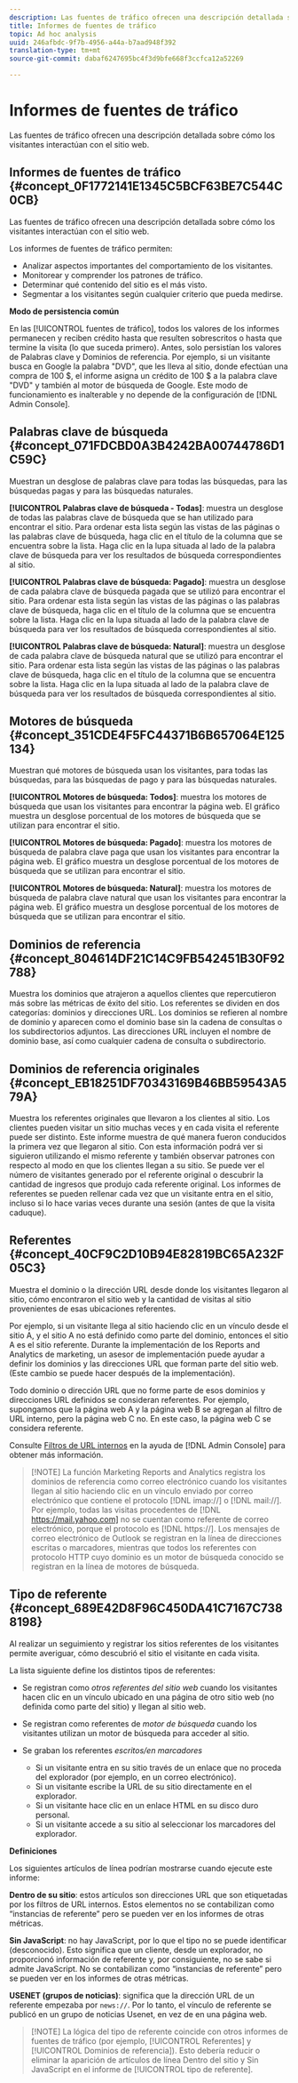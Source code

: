 ```yaml
---
description: Las fuentes de tráfico ofrecen una descripción detallada sobre cómo los visitantes interactúan con el sitio web.
title: Informes de fuentes de tráfico
topic: Ad hoc analysis
uuid: 246afbdc-9f7b-4956-a44a-b7aad948f392
translation-type: tm+mt
source-git-commit: dabaf6247695bc4f3d9bfe668f3ccfca12a52269

---
```



# Informes de fuentes de tráfico

Las fuentes de tráfico ofrecen una descripción detallada sobre cómo los visitantes interactúan con el sitio web.

## Informes de fuentes de tráfico {#concept_0F1772141E1345C5BCF63BE7C544C0CB}

Las fuentes de tráfico ofrecen una descripción detallada sobre cómo los visitantes interactúan con el sitio web.

Los informes de fuentes de tráfico permiten:

* Analizar aspectos importantes del comportamiento de los visitantes.
* Monitorear y comprender los patrones de tráfico.
* Determinar qué contenido del sitio es el más visto.
* Segmentar a los visitantes según cualquier criterio que pueda medirse.

**Modo de persistencia común**

En las [!UICONTROL fuentes de tráfico], todos los valores de los informes permanecen y reciben crédito hasta que resulten sobrescritos o hasta que termine la visita (lo que suceda primero). Antes, solo persistían los valores de Palabras clave y Dominios de referencia. Por ejemplo, si un visitante busca en Google la palabra  &quot;DVD&quot;, que les lleva al sitio, donde efectúan una compra de 100 $, el informe asigna un crédito de 100 $ a la palabra clave &quot;DVD&quot; y también al motor de búsqueda de Google. Este modo de funcionamiento es inalterable y no depende de la configuración de [!DNL Admin Console].

## Palabras clave de búsqueda {#concept_071FDCBD0A3B4242BA00744786D1C59C}

Muestran un desglose de palabras clave para todas las búsquedas, para las búsquedas pagas y para las búsquedas naturales.

<!-- 

c_reports_search_keyword.xml

 -->

**[!UICONTROL Palabras clave de búsqueda - Todas]**: muestra un desglose de todas las palabras clave de búsqueda que se han utilizado para encontrar el sitio. Para ordenar esta lista según las vistas de las páginas o las palabras clave de búsqueda, haga clic en el título de la columna que se encuentra sobre la lista. Haga clic en la lupa situada al lado de la palabra clave de búsqueda para ver los resultados de búsqueda correspondientes al sitio.

**[!UICONTROL Palabras clave de búsqueda: Pagado]**: muestra un desglose de cada palabra clave de búsqueda pagada que se utilizó para encontrar el sitio. Para ordenar esta lista según las vistas de las páginas o las palabras clave de búsqueda, haga clic en el título de la columna que se encuentra sobre la lista. Haga clic en la lupa situada al lado de la palabra clave de búsqueda para ver los resultados de búsqueda correspondientes al sitio.

**[!UICONTROL Palabras clave de búsqueda: Natural]**: muestra un desglose de cada palabra clave de búsqueda natural que se utilizó para encontrar el sitio. Para ordenar esta lista según las vistas de las páginas o las palabras clave de búsqueda, haga clic en el título de la columna que se encuentra sobre la lista. Haga clic en la lupa situada al lado de la palabra clave de búsqueda para ver los resultados de búsqueda correspondientes al sitio.

## Motores de búsqueda {#concept_351CDE4F5FC44371B6B657064E125134}

Muestran qué motores de búsqueda usan los visitantes, para todas las búsquedas, para las búsquedas de pago y para las búsquedas naturales.

<!-- 

c_reports_search_engines.xml

 -->

**[!UICONTROL Motores de búsqueda: Todos]**: muestra los motores de búsqueda que usan los visitantes para encontrar la página web. El gráfico muestra un desglose porcentual de los motores de búsqueda que se utilizan para encontrar el sitio.

**[!UICONTROL Motores de búsqueda: Pagado]**: muestra los motores de búsqueda de palabra clave paga que usan los visitantes para encontrar la página web. El gráfico muestra un desglose porcentual de los motores de búsqueda que se utilizan para encontrar el sitio.

**[!UICONTROL Motores de búsqueda: Natural]**: muestra los motores de búsqueda de palabra clave natural que usan los visitantes para encontrar la página web. El gráfico muestra un desglose porcentual de los motores de búsqueda que se utilizan para encontrar el sitio.

## Dominios de referencia {#concept_804614DF21C14C9FB542451B30F92788}

<!-- 

c_reports_ref_domains.xml

 -->

Muestra los dominios que atrajeron a aquellos clientes que repercutieron más sobre las métricas de éxito del sitio. Los referentes se dividen en dos categorías: dominios y direcciones URL. Los dominios se refieren al nombre de dominio y aparecen como el dominio base sin la cadena de consultas o los subdirectorios adjuntos. Las direcciones URL incluyen el nombre de dominio base, así como cualquier cadena de consulta o subdirectorio.

## Dominios de referencia originales  {#concept_EB18251DF70343169B46BB59543A579A}

<!-- 

c_reports_original_ref_domains.xml

 -->

Muestra los referentes originales que llevaron a los clientes al sitio. Los clientes pueden visitar un sitio muchas veces y en cada visita el referente puede ser distinto. Este informe muestra de qué manera fueron conducidos la primera vez que llegaron al sitio. Con esta información podrá ver si siguieron utilizando el mismo referente y también observar patrones con respecto al modo en que los clientes llegan a su sitio. Se puede ver el número de visitantes generado por el referente original o descubrir la cantidad de ingresos que produjo cada referente original. Los informes de referentes se pueden rellenar cada vez que un visitante entra en el sitio, incluso si lo hace varias veces durante una sesión (antes de que la visita caduque).

## Referentes {#concept_40CF9C2D10B94E82819BC65A232F05C3}

Muestra el dominio o la dirección URL desde donde los visitantes llegaron al sitio, cómo encontraron el sitio web y la cantidad de visitas al sitio provenientes de esas ubicaciones referentes.

<!-- 

c_reports_referrers.xml

 -->

Por ejemplo, si un visitante llega al sitio haciendo clic en un vínculo desde el sitio A, y el sitio A no está definido como parte del dominio, entonces el sitio A es el sitio referente. Durante la implementación de los Reports and Analytics de marketing, un asesor de implementación puede ayudar a definir los dominios y las direcciones URL que forman parte del sitio web. (Este cambio se puede hacer después de la implementación).

Todo dominio o dirección URL que no forme parte de esos dominios y direcciones URL definidos se consideran referentes. Por ejemplo, supongamos que la página web A y la página web B se agregan al filtro de URL interno, pero la página web C no. En este caso, la página web C se considera referente.

Consulte [Filtros de URL internos](https://docs.adobe.com/content/help/es-ES/analytics/admin/admin-tools/internal-url-filter-admin.translate.html) en la ayuda de [!DNL Admin Console] para obtener más información.

>[!NOTE] La función Marketing Reports and Analytics registra los dominios de referencia como correo electrónico cuando los visitantes llegan al sitio haciendo clic en un vínculo enviado por correo electrónico que contiene el protocolo [!DNL imap://] o [!DNL mail://]. Por ejemplo, todas las visitas procedentes de [!DNL https://mail.yahoo.com] no se cuentan como referente de correo electrónico, porque el protocolo es [!DNL https://]. Los mensajes de correo electrónico de Outlook se registran en la línea de direcciones escritas o marcadores, mientras que todos los referentes con protocolo HTTP cuyo dominio es un motor de búsqueda conocido se registran en la línea de motores de búsqueda.

## Tipo de referente {#concept_689E42D8F96C450DA41C7167C7388198}

Al realizar un seguimiento y registrar los sitios referentes de los visitantes permite averiguar, cómo descubrió el sitio el visitante en cada visita.

<!-- 

c_reports_ref_types.xml

 -->

La lista siguiente define los distintos tipos de referentes:

* Se registran como *otros referentes del sitio web* cuando los visitantes hacen clic en un vínculo ubicado en una página de otro sitio web (no definida como parte del sitio) y llegan al sitio web.
* Se registran como referentes de *motor de búsqueda* cuando los visitantes utilizan un motor de búsqueda para acceder al sitio.
* Se graban los referentes *escritos/en marcadores*

   * Si un visitante entra en su sitio través de un enlace que no proceda del explorador (por ejemplo, en un correo electrónico).
   * Si un visitante escribe la URL de su sitio directamente en el explorador.
   * Si un visitante hace clic en un enlace HTML en su disco duro personal.
   * Si un visitante accede a su sitio al seleccionar los marcadores del explorador.

**Definiciones**

Los siguientes artículos de línea podrían mostrarse cuando ejecute este informe:

**Dentro de su sitio**: estos artículos son direcciones URL que son etiquetadas por los filtros de URL internos. Estos elementos no se contabilizan como “instancias de referente” pero se pueden ver en los informes de otras métricas.

**Sin JavaScript**: no hay JavaScript, por lo que el tipo no se puede identificar (desconocido). Esto significa que un cliente, desde un explorador, no proporcionó información de referente y, por consiguiente, no se sabe si admite JavaScript. No se contabilizan como “instancias de referente” pero se pueden ver en los informes de otras métricas.

**USENET (grupos de noticias)**: significa que la dirección URL de un referente empezaba por `news://`. Por lo tanto, el vínculo de referente se publicó en un grupo de noticias Usenet, en vez de en una página web.

>[!NOTE] La lógica del tipo de referente coincide con otros informes de fuentes de tráfico (por ejemplo, [!UICONTROL Referentes] y [!UICONTROL Dominios de referencia]). Esto debería reducir o eliminar la aparición de artículos de línea Dentro del sitio y Sin JavaScript en el informe de [!UICONTROL tipo de referente].

